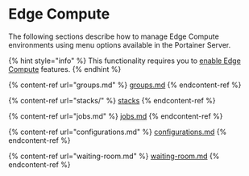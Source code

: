 # Edge Compute

The following sections describe how to manage Edge Compute environments using menu options available in the Portainer Server.

{% hint style="info" %}
This functionality requires you to [enable Edge Compute](../../administering-portainer/settings/edge.md) features.
{% endhint %}

{% content-ref url="groups.md" %}
[groups.md](groups.md)
{% endcontent-ref %}

{% content-ref url="stacks/" %}
[stacks](stacks/)
{% endcontent-ref %}

{% content-ref url="jobs.md" %}
[jobs.md](jobs.md)
{% endcontent-ref %}

{% content-ref url="configurations.md" %}
[configurations.md](configurations.md)
{% endcontent-ref %}

{% content-ref url="waiting-room.md" %}
[waiting-room.md](waiting-room.md)
{% endcontent-ref %}


